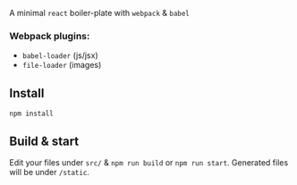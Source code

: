 A minimal `react` boiler-plate with `webpack` & `babel`

### Webpack plugins:
* `babel-loader` (js/jsx)
* `file-loader` (images)

## Install

`npm install`

## Build & start

Edit your files under `src/` & `npm run build` or `npm run start`.
Generated files will be under `/static`.
